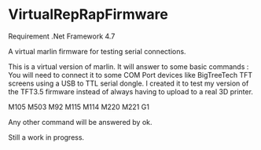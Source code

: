 # VirtualRepRapFirmware
Requirement .Net Framework 4.7

A virtual marlin firmware for testing serial connections.

This is a virtual version of marlin. It will answer to some basic commands :
You will need to connect it to some COM Port devices like BigTreeTech TFT screens
using a USB to TTL serial dongle. I created it to test my version of the TFT3.5 firmware 
instead of always having to upload to a real 3D printer.

M105
M503
M92
M115
M114
M220
M221
G1

Any other command will be answered by ok.

Still a work in progress. 
